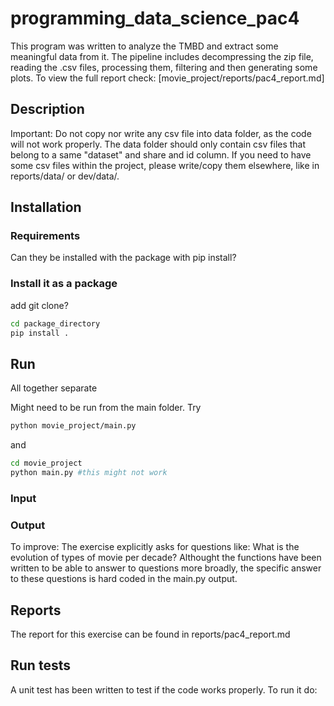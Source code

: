# programming_data_science_pac4
This program was written to analyze the TMBD and extract some meaningful data from it. The pipeline includes decompressing the zip file, reading the .csv files, processing them, filtering and then generating some plots.
To view the full report check: [movie_project/reports/pac4_report.md]



## Description
Important: Do not copy nor write any csv file into data folder, as the code will not work properly. The data folder should only contain csv files that belong to a same "dataset" and share and id column.
If you need to have some csv files within the project, please write/copy them elsewhere, like in reports/data/ or dev/data/.

## Installation
### Requirements
Can they be installed with the package with pip install?

### Install it as a package
add git clone?
```bash
cd package_directory
pip install .
```
## Run
All together
separate

Might need to be run from the main folder.
Try
```bash
python movie_project/main.py
```
and
```bash
cd movie_project
python main.py #this might not work
```
### Input

### Output

To improve: The exercise explicitly asks for questions like: What is the evolution of types of movie per decade?
Althought the functions have been written to be able to answer to questions more broadly, the specific answer to these questions is hard coded in the main.py output.

## Reports
The report for this exercise can be found in reports/pac4_report.md

## Run tests
A unit test has been written to test if the code works properly.
To run it do:
